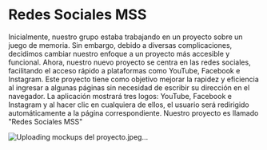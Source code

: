 # Redes Sociales  MSS
Inicialmente, nuestro grupo estaba trabajando en un proyecto sobre un juego de memoria. Sin embargo, debido a diversas complicaciones, decidimos cambiar nuestro enfoque a un proyecto más accesible y funcional. Ahora, nuestro nuevo proyecto se centra en las redes sociales, facilitando el acceso rápido a plataformas como YouTube, Facebook e Instagram.
Este proyecto tiene como objetivo mejorar la rapidez y eficiencia al ingresar a algunas páginas sin necesidad de escribir su dirección en el navegador. La aplicación mostrará tres logos: YouTube, Facebook e Instagram y al hacer clic en cualquiera de ellos, el usuario será redirigido automáticamente a la página correspondiente. Nuestro proyecto es llamado "Redes Sociales MSS"

![Uploading mockups del proyecto.jpeg…]()
